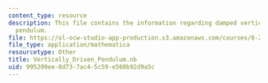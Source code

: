 ```yaml
---
content_type: resource
description: This file contains the information regarding damped vertically driven
  pendulum.
file: https://ol-ocw-studio-app-production.s3.amazonaws.com/courses/8-223-classical-mechanics-ii-january-iap-2017/995209ee8d737ac45c59e560b92d9a5c_Vertically_Driven_Pendulum.nb
file_type: application/mathematica
resourcetype: Other
title: Vertically_Driven_Pendulum.nb
uid: 995209ee-8d73-7ac4-5c59-e560b92d9a5c
---
```

